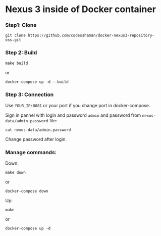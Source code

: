 # Nexus 3 inside of Docker container

### Step1: Clone

``git clone https://github.com/codesshaman/docker-nexus3-repository-oss.git``

### Step 2: Build

``make build``

or

``docker-compose up -d --build``

### Step 3: Connection

Use ``YOUR_IP:8081`` or your port if you change port in docker-compose.

Sign in pannel with login and password ``admin`` and password from ``nexus-data/admin.password`` file:

``cat nexus-data/admin.password``

Change password after login.

### Manage commands:

Down:

``make down``

or

``docker-compose down``

Up:

``make``

or

``docker-compose up -d``
